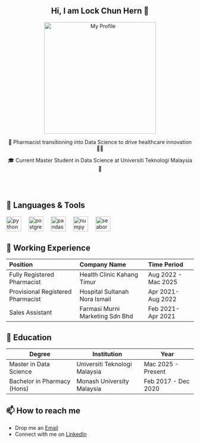 
<h2 align="center">Hi, I am Lock Chun Hern 👋</h2>

<p align="center">
  <img src="https://github.com/user-attachments/assets/4d1ed889-e7d5-428b-8c26-c00f5e1ba311" alt="My Profile" width="300">
</p>

<p align="center">
  
</p>

<p align="center">
  💊 Pharmacist transitioning into Data Science to drive healthcare innovation 👨‍🔬 
</p>

<p align="center">
  🎓 Current Master Student in Data Science at Universiti Teknologi Malaysia 🏫
</p>

<br> 
<br> 

## 🧰 **Languages & Tools**  
<div align="left">
  <img src="https://cdn.jsdelivr.net/gh/devicons/devicon/icons/python/python-original.svg" height="40" alt="python logo"  />
  <img width="12" />
  <img src="https://cdn.jsdelivr.net/gh/devicons/devicon/icons/postgresql/postgresql-original.svg" height="40" alt="postgresql logo"  />
  <img width="12" />
  <img src="https://cdn.jsdelivr.net/gh/devicons/devicon/icons/pandas/pandas-original.svg" height="40" alt="pandas logo"  />
  <img width="12" />
  <img src="https://cdn.jsdelivr.net/gh/devicons/devicon/icons/numpy/numpy-original.svg" height="40" alt="numpy logo"  />
  <img width="12" />
  <img src="https://seaborn.pydata.org/_images/logo-mark-lightbg.svg" alt="seaborn" height="40"/> 

<br> 

## 💼 **Working Experience**
| Position | Company Name | Time Period |
| :---         |     :---       |          :---  |
| Fully Registered Pharmacist   | Health Clinic Kahang Timur    | Aug 2022 - Mac 2025|
| Provisional Registered Pharmacist     | Hospital Sultanah Nora Ismail       | Apr 2021- Aug 2022    |
| Sales Assistant    | Farmasi Murni Marketing Sdn Bhd       | Feb 2021- Apr 2021    |



## 🏫 **Education**
| Degree                  | Institution                     | Year         | 
|-------------------------|--------------------------------|-------------|
| Master in Data Science | Universiti Teknologi Malaysia | Mac 2025 - Present | 
| Bachelor in Pharmacy (Hons)   | Monash University Malaysia  | Feb 2017 - Dec 2020  |

## 📫 How to reach me 
- Drop me an [Email](mailto:henrylock.ch2@gmail.com)
- Connect with me on [LinkedIn](https://linkedin.com/in/lock-chun-hern-868506260/)
